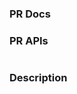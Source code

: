 <!-- Demo: https://github.com/PaddlePaddle/PaConvert/pull/71 -->
### PR Docs
<!-- Describe the docs PR corresponding the APIs -->

### PR APIs
<!-- APIs what you've done -->
```bash

```

### Description
<!-- Describe what you've done -->
